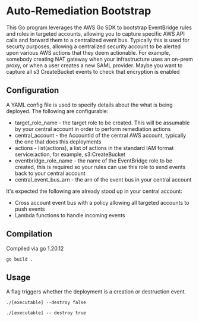# Auto-Remediation Bootstrap

This Go program leverages the AWS Go SDK to bootstrap EventBridge rules and roles in targeted accounts, allowing you to capture specific AWS API calls and forward them to a centralized event bus.
Typically this is used for securty purposes, allowing a centralized security account to be alerted upon various AWS actions that they deem actionable. For example, somebody creating NAT gateway 
when your infrastructure uses an on-prem proxy, or when a user creates a new SAML provider. Maybe you want to capture all s3 CreateBucket events to check that encryption is enabled

## Configuration

A YAML config file is used to specify details about the what is being deployed. The following are configurable:

- target_role_name - the target role to be created. This will be assumable by your central account in order to perform remediation actions
- central_account - the AccountId of the central AWS account, typically the one that does this deployments
- actions - list(actions), a list of actions in the standard IAM format service:action, for example, s3:CreateBucket
- eventbridge_role_name - the name of the EventBridge role to be created, this is required so your rules can use this role to send events back to your central account
- central_event_bus_arn - the arn of the event bus in your central account

It's expected the following are already stood up in your central account:

- Cross account event bus with a policy allowing all targeted accounts to push events
- Lambda functions to handle incoming events

## Compilation

Compiled via go 1.20.12 

```
go build .

```

## Usage

A flag triggers whether the deployment is a creation or destruction event.


```
./[executable] --destroy false

./[executable] -- destroy true
```